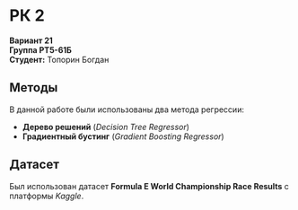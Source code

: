 # РК 2  
**Вариант 21**  
**Группа РТ5-61Б**  
**Студент:** Топорин Богдан  

## Методы  
В данной работе были использованы два метода регрессии:  

- **Дерево решений** (*Decision Tree Regressor*)  
- **Градиентный бустинг** (*Gradient Boosting Regressor*)  

## Датасет  
Был использован датасет **Formula E World Championship Race Results** с платформы *Kaggle*.  
